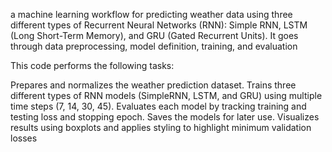 a machine learning workflow for predicting weather data using three different types of Recurrent Neural Networks (RNN): Simple RNN, LSTM (Long Short-Term Memory), and GRU (Gated Recurrent Units). It goes through data preprocessing, model definition, training, and evaluation

This code performs the following tasks:

Prepares and normalizes the weather prediction dataset.
Trains three different types of RNN models (SimpleRNN, LSTM, and GRU) using multiple time steps (7, 14, 30, 45).
Evaluates each model by tracking training and testing loss and stopping epoch.
Saves the models for later use.
Visualizes results using boxplots and applies styling to highlight minimum validation losses
